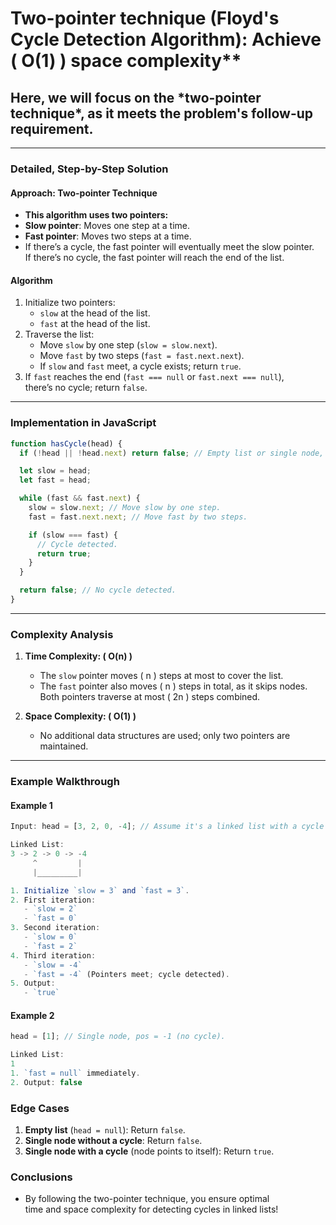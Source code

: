 <!-- To solve the **Linked List Cycle** problem, we can use two approaches: -->
<!-- Detect cycles by keeping track of visited nodes. -->

# **Two-pointer technique (Floyd's Cycle Detection Algorithm)**: Achieve \( O(1) \) space complexity\*\*

## **Here, we will focus on the \***two-pointer technique**\*, as it meets the problem's follow-up requirement.**

---

### **Detailed, Step-by-Step Solution**

#### **Approach: Two-pointer Technique**

- **This algorithm uses two pointers:**
- **Slow pointer**: Moves one step at a time.
- **Fast pointer**: Moves two steps at a time.
- If there’s a cycle, the fast pointer will eventually meet the slow pointer.  
  If there’s no cycle, the fast pointer will reach the end of the list.

#### **Algorithm**

1. Initialize two pointers:
   - `slow` at the head of the list.
   - `fast` at the head of the list.
2. Traverse the list:
   - Move `slow` by one step (`slow = slow.next`).
   - Move `fast` by two steps (`fast = fast.next.next`).
   - If `slow` and `fast` meet, a cycle exists; return `true`.
3. If `fast` reaches the end (`fast === null` or `fast.next === null`),  
   there’s no cycle; return `false`.

---

### **Implementation in JavaScript**

```javascript
function hasCycle(head) {
  if (!head || !head.next) return false; // Empty list or single node, no cycle.

  let slow = head;
  let fast = head;

  while (fast && fast.next) {
    slow = slow.next; // Move slow by one step.
    fast = fast.next.next; // Move fast by two steps.

    if (slow === fast) {
      // Cycle detected.
      return true;
    }
  }

  return false; // No cycle detected.
}
```

---

### **Complexity Analysis**

1. **Time Complexity: \( O(n) \)**

   - The `slow` pointer moves \( n \) steps at most to cover the list.
   - The `fast` pointer also moves \( n \) steps in total, as it skips nodes.  
     Both pointers traverse at most \( 2n \) steps combined.

1. **Space Complexity: \( O(1) \)**
   - No additional data structures are used; only two pointers are maintained.

---

### **Example Walkthrough**

#### Example 1

```javascript
Input: head = [3, 2, 0, -4]; // Assume it's a linked list with a cycle at pos = 1.
```

```javascript
Linked List:
3 -> 2 -> 0 -> -4
     ^         |
     |_________|

1. Initialize `slow = 3` and `fast = 3`.
2. First iteration:
   - `slow = 2`
   - `fast = 0`
3. Second iteration:
   - `slow = 0`
   - `fast = 2`
4. Third iteration:
   - `slow = -4`
   - `fast = -4` (Pointers meet; cycle detected).
5. Output:
   - `true`
```

#### Example 2

```javascript
head = [1]; // Single node, pos = -1 (no cycle).
```

```javascript
Linked List:
1
1. `fast = null` immediately.
2. Output: false

```

### **Edge Cases**

1. **Empty list** (`head = null`): Return `false`.
2. **Single node without a cycle**: Return `false`.
3. **Single node with a cycle** (node points to itself): Return `true`.

### **Conclusions**

- By following the two-pointer technique, you ensure optimal  
  time and space complexity for detecting cycles in linked lists!
